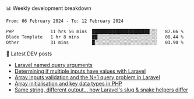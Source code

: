 📊 Weekly development breakdown
<!--START_SECTION:waka-->

```txt
From: 06 February 2024 - To: 12 February 2024

PHP              11 hrs 56 mins  ██████████████████████░░░   87.66 %
Blade Template   1 hr 8 mins     ██░░░░░░░░░░░░░░░░░░░░░░░   08.44 %
Other            31 mins         █░░░░░░░░░░░░░░░░░░░░░░░░   03.90 %
```

<!--END_SECTION:waka-->

📕 Latest DEV posts
<!-- BLOG-POST-LIST:START -->
- [Laravel named query arguments](https://dev.to/michaelvickersuk/laravel-named-query-arguments-28kd)
- [Determining if multiple inputs have values with Laravel](https://dev.to/michaelvickersuk/determining-if-multiple-inputs-have-values-with-laravel-km6)
- [Array inputs validation and the N+1 query problem in Laravel](https://dev.to/michaelvickersuk/array-inputs-validation-and-the-n1-query-problem-in-laravel-2agb)
- [Array initialisation and key data types in PHP](https://dev.to/michaelvickersuk/array-initialisation-and-key-data-types-in-php-1e5b)
- [Same string, different output... how Laravel&#39;s slug &amp; snake helpers differ](https://dev.to/michaelvickersuk/same-string-different-output-how-laravels-slug-snake-helpers-differ-1ccj)
<!-- BLOG-POST-LIST:END -->
